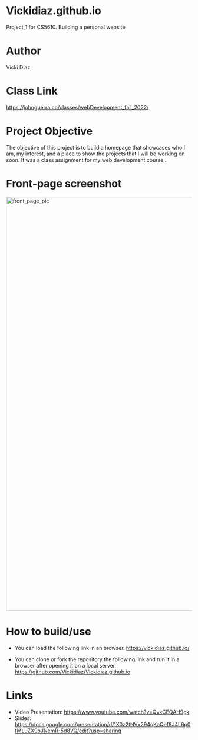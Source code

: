 # Vickidiaz.github.io

Project_1 for CS5610. Building a personal website.

# Author

Vicki Diaz

# Class Link

https://johnguerra.co/classes/webDevelopment_fall_2022/

# Project Objective

The objective of this project is to build a homepage that showcases who I am, my interest, and a place to show the projects that I will be working on soon. It was a class assignment for my web development course .

# Front-page screenshot

<img width="1125" alt="front_page_pic" src="https://github.com/Vickidiaz/Vickidiaz.github.io/assets/88179209/79547910-0480-4023-ba9a-0454ac52516a">

# How to build/use

- You can load the following link in an browser.
  https://vickidiaz.github.io/

- You can clone or fork the repository the following link and run it in a browser after opening it on a local server.
  https://github.com/Vickidiaz/Vickidiaz.github.io

# Links

- Video Presentation: https://www.youtube.com/watch?v=QvkCEQAH9gk
- Slides: https://docs.google.com/presentation/d/1X0z2tNVx294qKaQef8J4L6p0fMLuZX9bJNemR-5d8VQ/edit?usp=sharing
